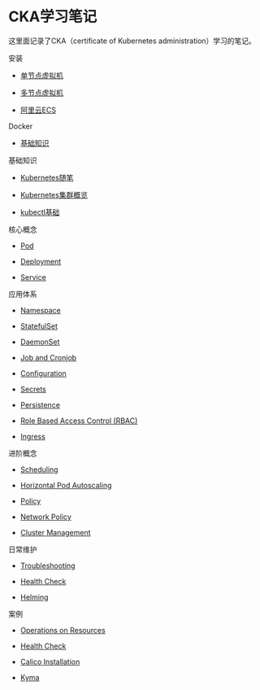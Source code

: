 # CKA学习笔记

这里面记录了CKA（certificate of Kubernetes administration）学习的笔记。

安装

- [单节点虚拟机](./installation/single-local.md)

- [多节点虚拟机](./installation/multiple-local.md)

- [阿里云ECS](./installation/aliyun-ubuntu.md)

Docker

- [基础知识](./foundamentals/docker.md)

基础知识

- [Kubernetes随笔](./foundamentals/memo.md)

- [Kubernetes集群概览](./foundamentals/overview.md)

- [kubectl基础](./foundamentals/basics.md)

核心概念

- [Pod](./foundamentals/pod.md)

- [Deployment](./foundamentals/deployment.md)

- [Service](./foundamentals/service.md)

应用体系

- [Namespace](./foundamentals/namespace.md)

- [StatefulSet](./foundamentals/statefulset.md)

- [DaemonSet](./foundamentals/daemonset.md)

- [Job and Cronjob](./foundamentals/job.md)

- [Configuration](./foundamentals/configuration.md)

- [Secrets](./foundamentals/secrets.md)

- [Persistence](./foundamentals/persistence.md)

- [Role Based Access Control (RBAC)](./foundamentals/rbac.md)

- [Ingress](./foundamentals/ingress.md)

进阶概念

- [Scheduling](./foundamentals/scheduling.md)

- [Horizontal Pod Autoscaling](./foundamentals/hpa.md)

- [Policy](./foundamentals/policy.md)

- [Network Policy](./foundamentals/networkpolicy.md)

- [Cluster Management](./foundamentals/clustermgt.md)

日常维护

- [Troubleshooting](./foundamentals/troubleshooting.md)

- [Health Check](./foundamentals/healthcheck.md)

- [Helming](./foundamentals/helming.md)

案例

- [Operations on Resources](./foundamentals/casestudy-operation-resources.md)

- [Health Check](./foundamentals/casestudy-health-check.md)

- [Calico Installation](./foundamentals/casestudy-calico.md)

- [Kyma](./foundamentals/kyma.md)
